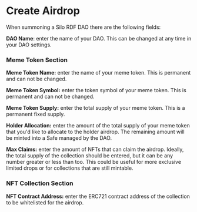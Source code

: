 # Create Airdrop

When summoning a Silo RDF DAO there are the following fields:

**DAO Name**: enter the name of your DAO. This can be changed at any time in your DAO settings.

### Meme Token Section

**Meme Token Name:** enter the name of your meme token. This is permanent and can not be changed.

**Meme Token Symbol:** enter the token symbol of your meme token. This is permanent and can not be changed.

**Meme Token Supply:** enter the total supply of your meme token. This is a permanent fixed supply.&#x20;

**Holder Allocation:** enter the amount of the total supply of your meme token that you'd like to allocate to the holder airdrop. The remaining amount will be minted into a Safe managed by the DAO.

**Max Claims:** enter the amount of NFTs that can claim the airdrop. Ideally, the total supply of the collection should be entered, but it can be any number greater or less than too. This could be useful for more exclusive limited drops or for collections that are still mintable.

### NFT Collection Section

**NFT Contract Address:** enter the ERC721 contract address of the collection to be whitelisted for the airdrop.
